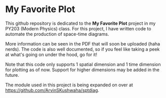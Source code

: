 # My Favorite Plot

This github repository is dedicated to the **My Favorite Plot** project in my PY203 (Modern Physics) class.
For this project, I have written code to automate the production of space-time diagrams.

More information can be seen in the PDF that will soon be uploaded (haha nerds). The code is also well documented,
so if you feel like taking a peek at what's going on under the hood, go for it!

Note that this code only supports 1 spatial dimension and 1 time dimension for plotting as of now. Support for higher dimensions may be added in the future.

The module used in this project is being expanded on over at <https://github.com/ArvinSKushwaha/sptdiag>.
